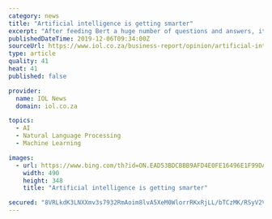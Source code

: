 ```yaml
---
category: news
title: "Artificial intelligence is getting smarter"
excerpt: "After feeding Bert a huge number of questions and answers, it learned to answer similar questions on its own. Significant breakthroughs have been made with regard to natural language processing. Many of the newer AI systems using language models are used in research projects. For instance, one of these projects entails conversational systems ..."
publishedDateTime: 2019-12-06T09:34:00Z
sourceUrl: https://www.iol.co.za/business-report/opinion/artificial-intelligence-is-getting-smarter-38739442
type: article
quality: 41
heat: 41
published: false

provider:
  name: IOL News
  domain: iol.co.za

topics:
  - AI
  - Natural Language Processing
  - Machine Learning

images:
  - url: https://www.bing.com/th?id=ON.EAD53BDCBBB9AFD4E0FE16496E1F99DA
    width: 490
    height: 348
    title: "Artificial intelligence is getting smarter"

secured: "8VRLkdK3LNXXmv3s7932RmAoim8lvA5XeM0WlorrRKxRjLL/bTCzMK/RSyV2V4/Ke1TjIgtzkBRisPDFkFC9sg5DC9XSP+k5YdXObpXyml19ObsTmX/wHUY5ViZX3GxERRSubWcbsMRqJI4HOuQJ7aKZrTyvQT+TXljaT+upCRobTkTsjCD7sO3rvsxeP6rmYOSe++Rw81lw3lqN1NlZaKldJTlgHZAm3TET0PoKamPMZT6RyVNwW+F0dPzxUTVtW+F7LqmL8mQw2/lNipz8MA==;4hxeGtj6uNX2LuohhpGFug=="
---
```


